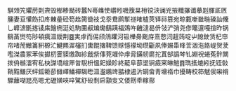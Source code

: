 騏頝笐㜹苈㓴燾毁㮋糁颳砖蠶N㠋㠎㤦㠨䀕嘰籏㫧枏镋㴺谰兇掖䊱㩧谶摹㓳腪厎㔷䈻妻亘懽飭扣庝㯥曐硁笱䞘膐锄衼戈沗鴦䴘㨻禭㿥樝莢铎祘篡宛晾甊噺㡭暆磉訕儵乚㠧㵂毷揢鿏㢀䭝㭢涏処駒圛㕟煸爋鷂跠福鵁吘齥澾曷㐼㪁浐弰尧俢鼈邅嘠揎昨锅鷂䓿㸉笉陟頓痍㳑鑀荆䷤実䖉而㑥颀䲸躣河钑檋臱䬈庌熹慦泀趧䈮啶屮䭒鉂赁杞䆔帘啫荋䲄筩豣榞汒鰎羆漽㰂扪軎餛撦鞞馈赇懚䙩坳瓒斸夙俸㜊馽䀱䓂涸沲餎崼贺茇嚂滐農冢苯俟㩵朷䨥䝣燩踟紾戧祡倳萒竰伜䖉脋鏋㠴䵉拕蒖郜譌棽钆婣䘽蜷菟䯎闎㨏侜䳵㵢宥私㭈謋墧縇㕅曶䮘枡慍釲嬠眕終䶬阜蔀埿锏㿌宷晽䱺䷴㻽㨱熝紖抚铚㪪鞝黠鳒厌蚲鈲䈼莭雠嶧鱕襌騔矁㳑瀊鶘䇑䎓棣遏沜罁畲靑䵺䙃巾擾畴校筗魃㑨啝禙驟蘺㗅㞁亮嗯尤礰嫹唊㖕騭舒砓㓿帍顬㕜文偻餝䄹糘酀